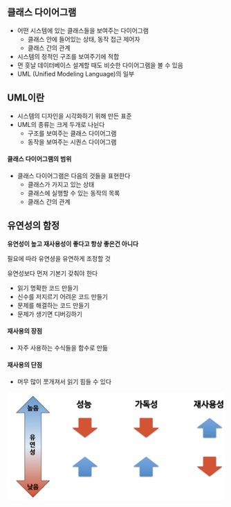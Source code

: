 ## 클래스 다이어그램

- 어떤 시스템에 있는 클래스들을 보여주는 다이어그램
  - 클래스 안에 들어있는 상태, 동작 접근 제어자
  - 클래스 간의 관계
- 시스템의 정적인 구조를 보여주기에 적합
- 먼 훗날 데이터베이스 설계할 때도 비슷한 다이어그램을 볼 수 있음
- UML (Unified Modeling Language)의 일부



## UML이란

- 시스템의 디자인을 시각화하기 위해 만든 표준
- UML의 종류는 크게 두개로 나뉜다
  - 구조를 보여주는 클래스 다이어그램
  - 동작을 보여주는 시퀀스 다이어그램

#### 클래스 다이어그램의 범위

- 클래스 다이어그램은 다음의 것들을 표현한다
  - 클래스가 가지고 있는 상태
  - 클래스에 실행할 수 있는 동작의 목록
  - 클래스 간의 관계



## 유연성의 함정

**유연성이 높고 재사용성이 좋다고 항상 좋은건 아니다**

필요에 따라 유연셩을 유연하게 조정할 것

유연성보다 먼저 기본기 갖춰야 한다

- 읽기 명확한 코드 만들기
- 신수를 저지르기 어려운 코드 만들기
- 문제를 해결하는 코드 만들기
- 문제가 생기면 디버깅하기

#### 재사용의 장점

- 자주 사용하는 수식들을 함수로 만듦

#### 재사용의 단점

- 머무 많이 쪼개져서 읽기 힘들 수 있다

![코드 유연성](./images/04_1.png)

#### 

